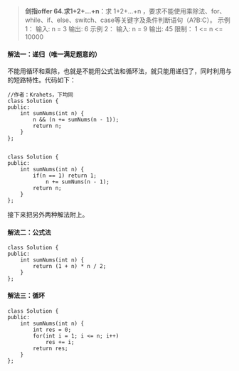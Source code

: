 >**剑指offer 64.求1+2+…+n**：求 1+2+...+n ，要求不能使用乘除法、for、while、if、else、switch、case等关键字及条件判断语句（A?B:C）。
示例 1：
输入: n = 3
输出: 6
示例 2：
输入: n = 9
输出: 45
限制：
1 <= n <= 10000

#### 解法一：递归（唯一满足题意的）

不能用循环和乘除，也就是不能用公式法和循环法，就只能用递归了，同时利用与的短路特性。代码如下：

```C++{.line-numbers}
//作者：Krahets，下均同
class Solution {
public:
    int sumNums(int n) {
        n && (n += sumNums(n - 1));
        return n;
    }
};


class Solution {
public:
    int sumNums(int n) {
        if(n == 1) return 1;
            n += sumNums(n - 1);
        return n;
    }
};
```

接下来把另外两种解法附上。

#### 解法二：公式法

```C++{.line-numbers}
class Solution {
public:
    int sumNums(int n) {
        return (1 + n) * n / 2;
    }
};
```

#### 解法三：循环

```C++{.line-numbers}
class Solution {
public:
    int sumNums(int n) {
        int res = 0;
        for(int i = 1; i <= n; i++)
            res += i;
        return res;
    }
};
```
